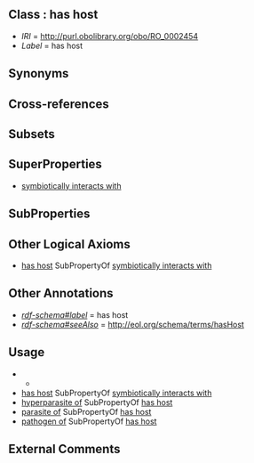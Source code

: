 
## Class : has host

 * *IRI* = http://purl.obolibrary.org/obo/RO_0002454
 * *Label* = has host

## Synonyms


## Cross-references


## Subsets


## SuperProperties

 * [symbiotically interacts with](../../RO/40/RO_0002440.md)

## SubProperties


## Other Logical Axioms

 * [has host](../../RO/54/RO_0002454.md) SubPropertyOf [symbiotically interacts with](../../RO/40/RO_0002440.md)

## Other Annotations

 * *[rdf-schema#label](../../el/rdf-schema#label.md)* = has host
 * *[rdf-schema#seeAlso](../../so/rdf-schema#seeAlso.md)* = http://eol.org/schema/terms/hasHost

## Usage

 * -
 * [has host](../../RO/54/RO_0002454.md) SubPropertyOf [symbiotically interacts with](../../RO/40/RO_0002440.md)
 * [hyperparasite of](../../RO/53/RO_0002553.md) SubPropertyOf [has host](../../RO/54/RO_0002454.md)
 * [parasite of](../../RO/44/RO_0002444.md) SubPropertyOf [has host](../../RO/54/RO_0002454.md)
 * [pathogen of](../../RO/56/RO_0002556.md) SubPropertyOf [has host](../../RO/54/RO_0002454.md)

## External Comments


